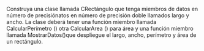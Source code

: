 Construya una clase llamada CRectángulo que tenga miembros de datos en número de precisiónatos en número de precisión
doble llamados largo y ancho.
 La clase deberá tener una función miembro llamada CalcularPerímetro () otra CalcularArea () para área y una función miembro llamada MostrarDatos()que despliegue el largo, ancho, perímetro y área de un rectángulo.
